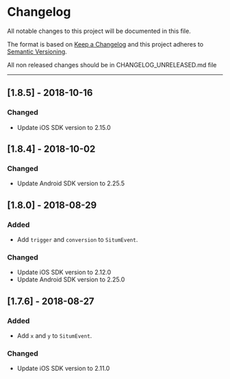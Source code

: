 # Changelog
All notable changes to this project will be documented in this file.

The format is based on [Keep a Changelog](http://keepachangelog.com/en/1.0.0/)
and this project adheres to [Semantic Versioning](http://semver.org/spec/v2.0.0.html).

All non released changes should be in CHANGELOG_UNRELEASED.md file

---------
## [1.8.5] - 2018-10-16

### Changed
* Update iOS SDK version to 2.15.0

## [1.8.4] - 2018-10-02

### Changed
* Update Android SDK version to 2.25.5

## [1.8.0] - 2018-08-29

### Added
* Add `trigger` and `conversion` to `SitumEvent`.

### Changed
* Update iOS SDK version to 2.12.0
* Update Android SDK version to 2.25.0

## [1.7.6] - 2018-08-27

### Added
* Add `x` and `y` to `SitumEvent`.

### Changed
* Update iOS SDK version to 2.11.0